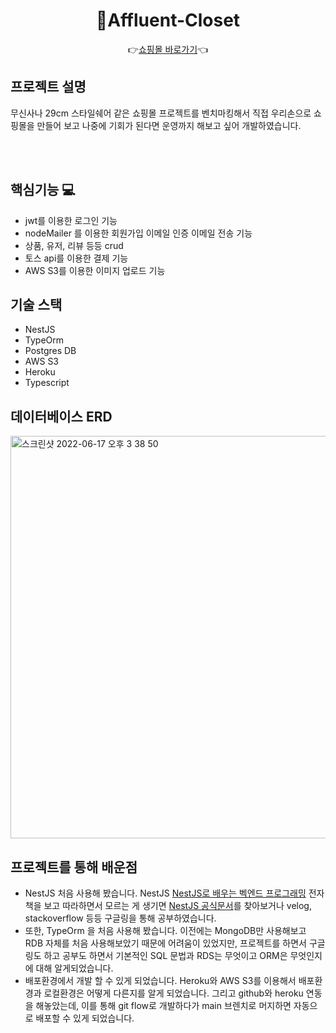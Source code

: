 <div align = "center">

  # 🛒Affluent-Closet
  
  👉<a href="https://affluent-closet.netlify.app/">쇼핑몰 바로가기</a>👈
 
</div>

## 프로젝트 설명

무신사나 29cm 스타일쉐어 같은 쇼핑몰 프로젝트를 벤치마킹해서 직접 우리손으로 쇼핑몰을 만들어 보고 나중에 
기회가 된다면 운영까지 해보고 싶어 개발하였습니다.

<br/>
<br/>


## 핵심기능 💻

* jwt를 이용한 로그인 기능
* nodeMailer 를 이용한 회원가입 이메일 인증 이메일 전송 기능
* 상품, 유저, 리뷰 등등 crud
* 토스 api를 이용한 결제 기능
* AWS S3를 이용한 이미지 업로드 기능


## 기술 스택

* NestJS
* TypeOrm
* Postgres DB
* AWS S3
* Heroku
* Typescript

## 데이터베이스 ERD

<img width="644" alt="스크린샷 2022-06-17 오후 3 38 50" src="https://user-images.githubusercontent.com/67010993/174240464-55a3e7e2-5f86-470b-94ce-b46fd7c37684.png">

## 프로젝트를 통해 배운점

* NestJS 처음 사용해 봤습니다. NestJS <a href="https://wikidocs.net/book/7059">NestJS로 배우는 벡엔드 프로그래밍</a> 전자책을 보고 따라하면서 모르는 게 생기면 <a href="https://docs.nestjs.com/">NestJS 공식문서</a>를 찾아보거나 velog, stackoverflow 등등 구글링을 통해 공부하였습니다.
* 또한, TypeOrm 을 처음 사용해 봤습니다. 이전에는 MongoDB만 사용해보고 RDB 자체를 처음 사용해보았기 때문에 어려움이 있었지만, 프로젝트를 하면서 구글링도 하고 공부도 하면서 기본적인 SQL 문법과 RDS는 무엇이고 ORM은 무엇인지에 대해 알게되었습니다.
* 배포환경에서 개발 할 수 있게 되었습니다. Heroku와 AWS S3를 이용해서 배포환경과 로컬환경은 어떻게 다른지를 알게 되었습니다. 그리고 github와 heroku 연동을 해놓았는데, 이를 통해 git flow로 개발하다가 main 브렌치로 머지하면 자동으로 배포할 수 있게 되었습니다. 

